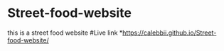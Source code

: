 # Street-food-website
this is a street food website
#Live link
*https://calebbii.github.io/Street-food-website/
